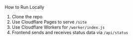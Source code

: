 How to Run Locally
1. Clone the repo
2. Use Cloudflare Pages to serve `/site`
3. Use Cloudflare Workers for `/worker/index.js`
4. Frontend sends and receives status data via `/api/status`

